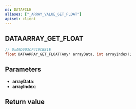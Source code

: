 ```yaml
---
ns: DATAFILE
aliases: ["_ARRAY_VALUE_GET_FLOAT"]
apiset: client
---
```

## DATAARRAY_GET_FLOAT

```c
// 0xA9D003CF419CB81E
float DATAARRAY_GET_FLOAT(Any* arrayData, int arrayIndex);
```


## Parameters
* **arrayData**:
* **arrayIndex**:

## Return value